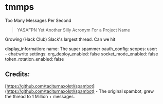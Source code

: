 # tmmps

Too Many Messages Per Second

> YASAFPN
> Yet Another Silly Acronym For a Project Name

Growing (Hack Club) Slack's largest thread.
Can we hit


display_information:
  name: The super spammer
oauth_config:
  scopes:
    user:
      - chat:write
settings:
  org_deploy_enabled: false
  socket_mode_enabled: false
  token_rotation_enabled: false

## Credits:
[https://github.com/taciturnaxolotl/spambot](https://github.com/taciturnaxolotl/spambot) - The original spambot, grew the thread to 1 Million +  messages.
